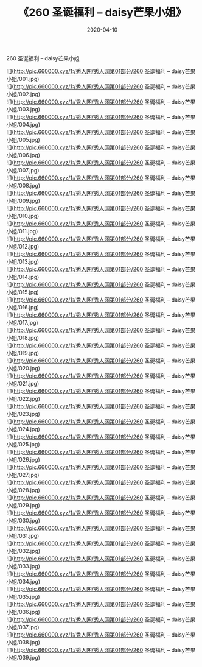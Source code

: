 ﻿---
layout: post
title:  《260 圣诞福利 – daisy芒果小姐》
date:   2020-04-10
img: http://pic.660000.xyz/1:/秀人网/秀人网第01部分/260 圣诞福利 – daisy芒果小姐/000.jpg
categories: [美女, 清纯, 唯美]
---

260 圣诞福利 – daisy芒果小姐

  ![](http://pic.660000.xyz/1:/秀人网/秀人网第01部分/260 圣诞福利 – daisy芒果小姐/001.jpg) <br> ![](http://pic.660000.xyz/1:/秀人网/秀人网第01部分/260 圣诞福利 – daisy芒果小姐/002.jpg) <br> ![](http://pic.660000.xyz/1:/秀人网/秀人网第01部分/260 圣诞福利 – daisy芒果小姐/003.jpg) <br> ![](http://pic.660000.xyz/1:/秀人网/秀人网第01部分/260 圣诞福利 – daisy芒果小姐/004.jpg) <br> ![](http://pic.660000.xyz/1:/秀人网/秀人网第01部分/260 圣诞福利 – daisy芒果小姐/005.jpg) <br> ![](http://pic.660000.xyz/1:/秀人网/秀人网第01部分/260 圣诞福利 – daisy芒果小姐/006.jpg) <br> ![](http://pic.660000.xyz/1:/秀人网/秀人网第01部分/260 圣诞福利 – daisy芒果小姐/007.jpg) <br> ![](http://pic.660000.xyz/1:/秀人网/秀人网第01部分/260 圣诞福利 – daisy芒果小姐/008.jpg) <br> ![](http://pic.660000.xyz/1:/秀人网/秀人网第01部分/260 圣诞福利 – daisy芒果小姐/009.jpg) <br> ![](http://pic.660000.xyz/1:/秀人网/秀人网第01部分/260 圣诞福利 – daisy芒果小姐/010.jpg) <br> ![](http://pic.660000.xyz/1:/秀人网/秀人网第01部分/260 圣诞福利 – daisy芒果小姐/011.jpg) <br> ![](http://pic.660000.xyz/1:/秀人网/秀人网第01部分/260 圣诞福利 – daisy芒果小姐/012.jpg) <br> ![](http://pic.660000.xyz/1:/秀人网/秀人网第01部分/260 圣诞福利 – daisy芒果小姐/013.jpg) <br> ![](http://pic.660000.xyz/1:/秀人网/秀人网第01部分/260 圣诞福利 – daisy芒果小姐/014.jpg) <br> ![](http://pic.660000.xyz/1:/秀人网/秀人网第01部分/260 圣诞福利 – daisy芒果小姐/015.jpg) <br> ![](http://pic.660000.xyz/1:/秀人网/秀人网第01部分/260 圣诞福利 – daisy芒果小姐/016.jpg) <br> ![](http://pic.660000.xyz/1:/秀人网/秀人网第01部分/260 圣诞福利 – daisy芒果小姐/017.jpg) <br> ![](http://pic.660000.xyz/1:/秀人网/秀人网第01部分/260 圣诞福利 – daisy芒果小姐/018.jpg) <br> ![](http://pic.660000.xyz/1:/秀人网/秀人网第01部分/260 圣诞福利 – daisy芒果小姐/019.jpg) <br> ![](http://pic.660000.xyz/1:/秀人网/秀人网第01部分/260 圣诞福利 – daisy芒果小姐/020.jpg) <br> ![](http://pic.660000.xyz/1:/秀人网/秀人网第01部分/260 圣诞福利 – daisy芒果小姐/021.jpg) <br> ![](http://pic.660000.xyz/1:/秀人网/秀人网第01部分/260 圣诞福利 – daisy芒果小姐/022.jpg) <br> ![](http://pic.660000.xyz/1:/秀人网/秀人网第01部分/260 圣诞福利 – daisy芒果小姐/023.jpg) <br> ![](http://pic.660000.xyz/1:/秀人网/秀人网第01部分/260 圣诞福利 – daisy芒果小姐/024.jpg) <br> ![](http://pic.660000.xyz/1:/秀人网/秀人网第01部分/260 圣诞福利 – daisy芒果小姐/025.jpg) <br> ![](http://pic.660000.xyz/1:/秀人网/秀人网第01部分/260 圣诞福利 – daisy芒果小姐/026.jpg) <br> ![](http://pic.660000.xyz/1:/秀人网/秀人网第01部分/260 圣诞福利 – daisy芒果小姐/027.jpg) <br> ![](http://pic.660000.xyz/1:/秀人网/秀人网第01部分/260 圣诞福利 – daisy芒果小姐/028.jpg) <br> ![](http://pic.660000.xyz/1:/秀人网/秀人网第01部分/260 圣诞福利 – daisy芒果小姐/029.jpg) <br> ![](http://pic.660000.xyz/1:/秀人网/秀人网第01部分/260 圣诞福利 – daisy芒果小姐/030.jpg) <br> ![](http://pic.660000.xyz/1:/秀人网/秀人网第01部分/260 圣诞福利 – daisy芒果小姐/031.jpg) <br> ![](http://pic.660000.xyz/1:/秀人网/秀人网第01部分/260 圣诞福利 – daisy芒果小姐/032.jpg) <br> ![](http://pic.660000.xyz/1:/秀人网/秀人网第01部分/260 圣诞福利 – daisy芒果小姐/033.jpg) <br> ![](http://pic.660000.xyz/1:/秀人网/秀人网第01部分/260 圣诞福利 – daisy芒果小姐/034.jpg) <br> ![](http://pic.660000.xyz/1:/秀人网/秀人网第01部分/260 圣诞福利 – daisy芒果小姐/035.jpg) <br> ![](http://pic.660000.xyz/1:/秀人网/秀人网第01部分/260 圣诞福利 – daisy芒果小姐/036.jpg) <br> ![](http://pic.660000.xyz/1:/秀人网/秀人网第01部分/260 圣诞福利 – daisy芒果小姐/037.jpg) <br> ![](http://pic.660000.xyz/1:/秀人网/秀人网第01部分/260 圣诞福利 – daisy芒果小姐/038.jpg) <br> ![](http://pic.660000.xyz/1:/秀人网/秀人网第01部分/260 圣诞福利 – daisy芒果小姐/039.jpg) <br>